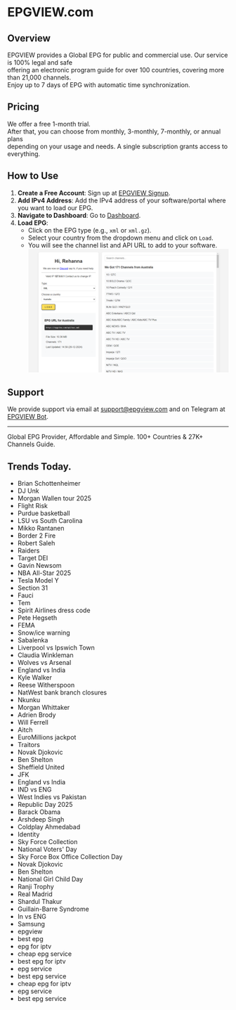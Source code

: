 # EPGVIEW.com



## Overview
EPGVIEW provides a Global EPG for public and commercial use. Our service is 100% legal and safe\
offering an electronic program guide for over 100 countries, covering more than 21,000 channels.\
Enjoy up to 7 days of EPG with automatic time synchronization.

## Pricing
We offer a free 1-month trial. \
After that, you can choose from monthly, 3-monthly, 7-monthly, or annual plans \
depending on your usage and needs. A single subscription grants access to everything.

## How to Use
1. **Create a Free Account**: Sign up at [EPGVIEW Signup](https://epgview.com/signup.php).
2. **Add IPv4 Address**: Add the IPv4 address of your software/portal where you want to load our EPG.
3. **Navigate to Dashboard**: Go to [Dashboard](https://epgview.com/dashboard.php).
4. **Load EPG**:
   - Click on the EPG type (e.g., `xml` or `xml.gz`).
   - Select your country from the dropdown menu and click on `Load`.
   - You will see the channel list and API URL to add to your software.
![EPGVIEW](img/dashboard.png)
## Support
We provide support via email at [support@epgview.com](mailto:support@epgview.com) and on Telegram at [EPGVIEW Bot](https://t.me/epgview_bot).

---

Global EPG Provider, Affordable and Simple. 100+ Countries & 27K+ Channels Guide.

## Trends Today.

- Brian Schottenheimer
- DJ Unk
- Morgan Wallen tour 2025
- Flight Risk
- Purdue basketball
- LSU vs South Carolina
- Mikko Rantanen
- Border 2 Fire
- Robert Saleh
- Raiders
- Target DEI
- Gavin Newsom
- NBA All-Star 2025
- Tesla Model Y
- Section 31
- Fauci
- Tem
- Spirit Airlines dress code
- Pete Hegseth
- FEMA
- Snow/ice warning
- Sabalenka
- Liverpool vs Ipswich Town
- Claudia Winkleman
- Wolves vs Arsenal
- England vs India
- Kyle Walker
- Reese Witherspoon
- NatWest bank branch closures
- Nkunku
- Morgan Whittaker
- Adrien Brody
- Will Ferrell
- Aitch
- EuroMillions jackpot
- Traitors
- Novak Djokovic
- Ben Shelton
- Sheffield United
- JFK
- England vs India
- IND vs ENG
- West Indies vs Pakistan
- Republic Day 2025
- Barack Obama
- Arshdeep Singh
- Coldplay Ahmedabad
- Identity
- Sky Force Collection
- National Voters' Day
- Sky Force Box Office Collection Day
- Novak Djokovic
- Ben Shelton
- National Girl Child Day
- Ranji Trophy
- Real Madrid
- Shardul Thakur
- Guillain-Barre Syndrome
- In vs ENG
- Samsung
- epgview
- best epg
- epg for iptv
- cheap epg service
- best epg for iptv
- epg service
- best epg service
- cheap epg for iptv
- epg service
- best epg service
